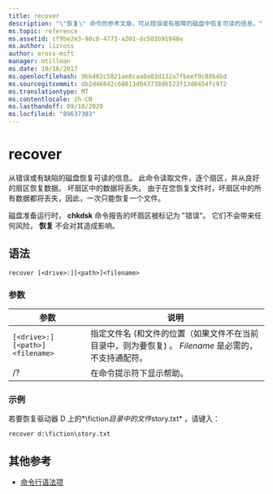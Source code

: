 ```yaml
---
title: recover
description: "\"恢复\" 命令的参考文章，可从错误或有故障的磁盘中恢复可读的信息。"
ms.topic: reference
ms.assetid: cf9be2e3-90c8-4773-a201-dc503b91948e
ms.author: lizross
author: eross-msft
manager: mtillman
ms.date: 10/16/2017
ms.openlocfilehash: 9bb402c5821ae8caa0a83d132a7fbeef9c88b4bd
ms.sourcegitcommit: db2d46842c68813d043738d6523f13d8454fc972
ms.translationtype: MT
ms.contentlocale: zh-CN
ms.lasthandoff: 09/10/2020
ms.locfileid: "89637303"
---
```

# <a name="recover"></a>recover

从错误或有缺陷的磁盘恢复可读的信息。 此命令读取文件，逐个扇区，并从良好的扇区恢复数据。 坏扇区中的数据将丢失。 由于在您恢复文件时，坏扇区中的所有数据都将丢失，因此，一次只能恢复一个文件。

磁盘准备运行时， **chkdsk** 命令报告的坏扇区被标记为 "错误"。 它们不会带来任何风险， **恢复** 不会对其造成影响。

## <a name="syntax"></a>语法

```
recover [<drive>:][<path>]<filename>
```

### <a name="parameters"></a>参数

| 参数 | 说明 |
|--|--|
| `[<drive>:][<path>]<filename>` | 指定文件名 (和文件的位置（如果文件不在当前目录中，则为要恢复) 。 *Filename* 是必需的，不支持通配符。 |
| /? | 在命令提示符下显示帮助。 |

### <a name="examples"></a>示例

若要恢复驱动器 D 上的*\fiction*目录中的文件*story.txt* ，请键入：

```
recover d:\fiction\story.txt
```

## <a name="additional-references"></a>其他参考

- [命令行语法项](command-line-syntax-key.md)
